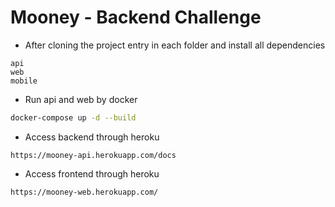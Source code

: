 # Mooney - Backend Challenge

- After cloning the project entry in each folder and install all dependencies
```
api
web
mobile
```

- Run api and web by docker
```sh
docker-compose up -d --build
```

- Access backend through heroku
```
https://mooney-api.herokuapp.com/docs
```

- Access frontend through heroku
```
https://mooney-web.herokuapp.com/
```